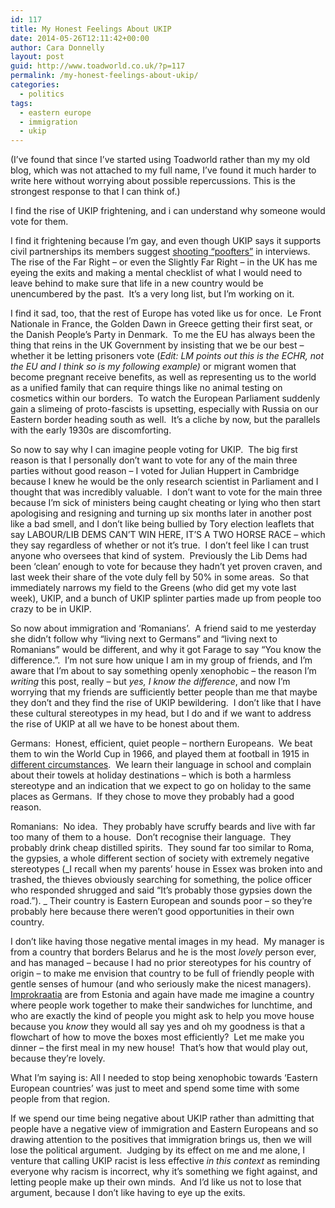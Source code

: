 ```yaml
---
id: 117
title: My Honest Feelings About UKIP
date: 2014-05-26T12:11:42+00:00
author: Cara Donnelly
layout: post
guid: http://www.toadworld.co.uk/?p=117
permalink: /my-honest-feelings-about-ukip/
categories:
  - politics
tags:
  - eastern europe
  - immigration
  - ukip
---
```

(I&#8217;ve found that since I&#8217;ve started using Toadworld rather than my my old blog, which was not attached to my full name, I&#8217;ve found it much harder to write here without worrying about possible repercussions. This is the strongest response to that I can think of.)

I find the rise of UKIP frightening, and i can understand why someone would vote for them.

I find it frightening because I&#8217;m gay, and even though UKIP says it supports civil partnerships its members suggest [shooting &#8220;poofters&#8221;](http://www.pinknews.co.uk/2014/05/16/video-nigel-farage-says-he-is-unaware-of-ukip-candidate-who-called-for-poofters-to-be-shot/) in interviews.  The rise of the Far Right &#8211; or even the Slightly Far Right &#8211; in the UK has me eyeing the exits and making a mental checklist of what I would need to leave behind to make sure that life in a new country would be unencumbered by the past.  It&#8217;s a very long list, but I&#8217;m working on it.

I find it sad, too, that the rest of Europe has voted like us for once.  Le Front Nationale in France, the Golden Dawn in Greece getting their first seat, or the Danish People&#8217;s Party in Denmark.  To me the EU has always been the thing that reins in the UK Government by insisting that we be our best &#8211; whether it be letting prisoners vote (_Edit: LM points out this is the ECHR, not the EU and I think so is my following example)_ or migrant women that become pregnant receive benefits, as well as representing us to the world as a unified family that can require things like no animal testing on cosmetics within our borders.  To watch the European Parliament suddenly gain a slimeing of proto-fascists is upsetting, especially with Russia on our Eastern border heading south as well.  It&#8217;s a cliche by now, but the parallels with the early 1930s are discomforting.

So now to say why I can imagine people voting for UKIP.  The big first reason is that I personally don&#8217;t want to vote for any of the main three parties without good reason &#8211; I voted for Julian Huppert in Cambridge because I knew he would be the only research scientist in Parliament and I thought that was incredibly valuable.  I don&#8217;t want to vote for the main three because I&#8217;m sick of ministers being caught cheating or lying who then start apologising and resigning and turning up six months later in another post like a bad smell, and I don&#8217;t like being bullied by Tory election leaflets that say LABOUR/LIB DEMS CAN&#8217;T WIN HERE, IT&#8217;S A TWO HORSE RACE &#8211; which they say regardless of whether or not it&#8217;s true.  I don&#8217;t feel like I can trust anyone who oversees that kind of system.  Previously the Lib Dems had been &#8216;clean&#8217; enough to vote for because they hadn&#8217;t yet proven craven, and last week their share of the vote duly fell by 50% in some areas.  So that immediately narrows my field to the Greens (who did get my vote last week), UKIP, and a bunch of UKIP splinter parties made up from people too crazy to be in UKIP.

So now about immigration and &#8216;Romanians&#8217;.  A friend said to me yesterday she didn&#8217;t follow why &#8220;living next to Germans&#8221; and &#8220;living next to Romanians&#8221; would be different, and why it got Farage to say &#8220;You know the difference.&#8221;.  I&#8217;m not sure how unique I am in my group of friends, and I&#8217;m aware that I&#8217;m about to say something openly xenophobic &#8211; the reason I&#8217;m _writing_ this post, really &#8211; but _yes, I know the difference_, and now I&#8217;m worrying that my friends are sufficiently better people than me that maybe they don&#8217;t and they find the rise of UKIP bewildering.  I don&#8217;t like that I have these cultural stereotypes in my head, but I do and if we want to address the rise of UKIP at all we have to be honest about them.

Germans:  Honest, efficient, quiet people &#8211; northern Europeans.  We beat them to win the World Cup in 1966, and played them at football in 1915 in [different circumstances](http://en.wikipedia.org/wiki/Christmas_truce).  We learn their language in school and complain about their towels at holiday destinations &#8211; which is both a harmless stereotype and an indication that we expect to go on holiday to the same places as Germans.  If they chose to move they probably had a good reason.

Romanians:  No idea.  They probably have scruffy beards and live with far too many of them to a house.  Don&#8217;t recognise their language.  They probably drink cheap distilled spirits.  They sound far too similar to Roma, the gypsies, a whole different section of society with extremely negative stereotypes (_I recall when my parents&#8217; house in Essex was broken into and trashed, the thieves obviously searching for something, the police officer who responded shrugged and said &#8220;It&#8217;s probably those gypsies down the road.&#8221;). _ Their country is Eastern European and sounds poor &#8211; so they&#8217;re probably here because there weren&#8217;t good opportunities in their own country.

I don&#8217;t like having those negative mental images in my head.  My manager is from a country that borders Belarus and he is the most _lovely_ person ever, and has managed &#8211; because I had no prior stereotypes for his country of origin &#8211; to make me envision that country to be full of friendly people with gentle senses of humour (and who seriously make the nicest managers).  [Improkraatia](https://www.facebook.com/improkraatia) are from Estonia and again have made me imagine a country where people work together to make their sandwiches for lunchtime, and who are exactly the kind of people you might ask to help you move house because you _know_ they would all say yes and oh my goodness is that a flowchart of how to move the boxes most efficiently?  Let me make you dinner &#8211; the first meal in my new house!  That&#8217;s how that would play out, because they&#8217;re lovely.

What I&#8217;m saying is: All I needed to stop being xenophobic towards &#8216;Eastern European countries&#8217; was just to meet and spend some time with some people from that region.

If we spend our time being negative about UKIP rather than admitting that people have a negative view of immigration and Eastern Europeans and so drawing attention to the positives that immigration brings us, then we will lose the political argument.  Judging by its effect on me and me alone, I venture that calling UKIP racist is less effective _in this context_ as reminding everyone why racism is incorrect, why it&#8217;s something we fight against, and letting people make up their own minds.  And I&#8217;d like us not to lose that argument, because I don&#8217;t like having to eye up the exits.